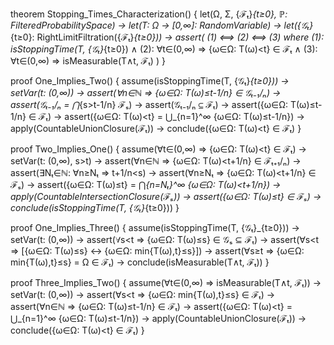 theorem Stopping_Times_Characterization() {
  let(Ω, Σ, {ℱₜ}_{t≥0}, ℙ: FilteredProbabilitySpace) →
  let(T: Ω → [0,∞]: RandomVariable) →
  let({𝒢ₜ}_{t≥0}: RightLimitFiltration({ℱₜ}_{t≥0})) →
  assert(
    (1) ⟺ (2) ⟺ (3) where
    (1): isStoppingTime(T, {𝒢ₜ}_{t≥0}) ∧
    (2): ∀t∈(0,∞) ⇒ {ω∈Ω: T(ω)<t} ∈ ℱₜ ∧
    (3): ∀t∈(0,∞) ⇒ isMeasurable(T∧t, ℱₜ)
  )
}

proof One_Implies_Two() {
  assume(isStoppingTime(T, {𝒢ₜ}_{t≥0})) →
  setVar(t: (0,∞)) →
  assert(∀n∈ℕ ⇒ {ω∈Ω: T(ω)≤t-1/n} ∈ 𝒢ₜ₋₁/ₙ) →
  assert(𝒢ₜ₋₁/ₙ = ⋂_{s>t-1/n} ℱₛ) →
  assert(𝒢ₜ₋₁/ₙ ⊆ ℱₜ) →
  assert({ω∈Ω: T(ω)≤t-1/n} ∈ ℱₜ) →
  assert({ω∈Ω: T(ω)<t} = ⋃_{n=1}^∞ {ω∈Ω: T(ω)≤t-1/n}) →
  apply(CountableUnionClosure(ℱₜ)) →
  conclude({ω∈Ω: T(ω)<t} ∈ ℱₜ)
}

proof Two_Implies_One() {
  assume(∀t∈(0,∞) ⇒ {ω∈Ω: T(ω)<t} ∈ ℱₜ) →
  setVar(t: (0,∞), s>t) →
  assert(∀n∈ℕ ⇒ {ω∈Ω: T(ω)<t+1/n} ∈ ℱₜ₊₁/ₙ) →
  assert(∃Nₜ∈ℕ: ∀n≥Nₜ ⇒ t+1/n<s) →
  assert(∀n≥Nₜ ⇒ {ω∈Ω: T(ω)<t+1/n} ∈ ℱₛ) →
  assert({ω∈Ω: T(ω)≤t} = ⋂_{n=Nₜ}^∞ {ω∈Ω: T(ω)<t+1/n}) →
  apply(CountableIntersectionClosure(ℱₛ)) →
  assert({ω∈Ω: T(ω)≤t} ∈ ℱₛ) →
  conclude(isStoppingTime(T, {𝒢ₜ}_{t≥0}))
}

proof One_Implies_Three() {
  assume(isStoppingTime(T, {𝒢ₜ}_{t≥0})) →
  setVar(t: (0,∞)) →
  assert(∀s<t ⇒ {ω∈Ω: T(ω)≤s} ∈ 𝒢ₛ ⊆ ℱₜ) →
  assert(∀s<t ⇒ [{ω∈Ω: T(ω)≤s} ↔ {ω∈Ω: min{T(ω),t}≤s}]) →
  assert(∀s≥t ⇒ {ω∈Ω: min{T(ω),t}≤s} = Ω ∈ ℱₜ) →
  conclude(isMeasurable(T∧t, ℱₜ))
}

proof Three_Implies_Two() {
  assume(∀t∈(0,∞) ⇒ isMeasurable(T∧t, ℱₜ)) →
  setVar(t: (0,∞)) →
  assert(∀s<t ⇒ {ω∈Ω: min{T(ω),t}≤s} ∈ ℱₜ) →
  assert(∀n∈ℕ ⇒ {ω∈Ω: T(ω)≤t-1/n} ∈ ℱₜ) →
  assert({ω∈Ω: T(ω)<t} = ⋃_{n=1}^∞ {ω∈Ω: T(ω)≤t-1/n}) →
  apply(CountableUnionClosure(ℱₜ)) →
  conclude({ω∈Ω: T(ω)<t} ∈ ℱₜ)
}